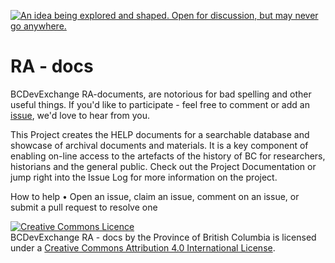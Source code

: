
<a rel="Inspiration" href="https://github.com/BCDevExchange/docs/blob/master/discussion/projectstates.md"><img alt="An idea being explored and shaped. Open for discussion, but may never go anywhere." style="border-width:0" src="http://bcdevexchange.org/badge/1.svg" title="An idea being explored and shaped. Open for discussion, but may never go anywhere." /></a>

# RA - docs
BCDevExchange RA-documents, are notorious for bad spelling and other useful things. If you'd like to participate - feel free to comment or add an <a rel="issues" href="https://github.com/BCDevExchange/RA-Documents/issues">issue</a>, we'd love to hear from you.

This Project creates the HELP documents for a searchable database and showcase of archival documents and materials. It is a key component of enabling on-line access to the artefacts of the history of BC for researchers, historians and the general public. 
Check out the Project Documentation or jump right into the Issue Log for more information on the project.

How to help
•	Open an issue, claim an issue, comment on an issue, or submit a pull request to resolve one

<a rel="license" href="http://creativecommons.org/licenses/by/4.0/"><img alt="Creative Commons Licence" style="border-width:0" src="https://i.creativecommons.org/l/by/4.0/80x15.png" /></a><br /><span xmlns:dct="http://purl.org/dc/terms/" property="dct:title">BCDevExchange RA - docs</span> by <span xmlns:cc="http://creativecommons.org/ns#" property="cc:attributionName">the Province of British Columbia</span> is licensed under a <a rel="license" href="http://creativecommons.org/licenses/by/4.0/">Creative Commons Attribution 4.0 International License</a>.


